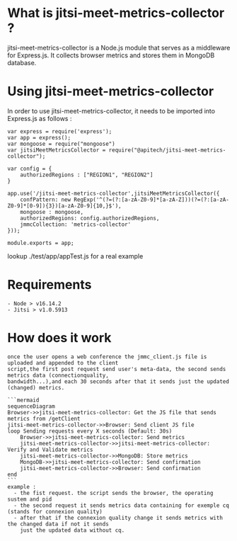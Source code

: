 
# What is jitsi-meet-metrics-collector ?
jitsi-meet-metrics-collector is a Node.js module that serves as a middleware for Express.js. It collects browser metrics and stores them in MongoDB database.

# Using jitsi-meet-metrics-collector

In order to use jitsi-meet-metrics-collector, it needs to be imported into Express.js as follows : 

    var express = require('express');
    var app = express();
    var mongoose = require("mongoose")
    var jitsiMeetMetricsCollector = require("@apitech/jitsi-meet-metrics-collector");
    
    var config = {
        authorizedRegions : ["REGION1", "REGION2"]
    }
    
    app.use('/jitsi-meet-metrics-collector',jitsiMeetMetricsCollector({
        confPattern: new RegExp('^(?=(?:[a-zA-Z0-9]*[a-zA-Z]))(?=(?:[a-zA-Z0-9]*[0-9]){3})[a-zA-Z0-9]{10,}$'),
        mongoose : mongoose,
        authorizedRegions: config.authorizedRegions,
        jmmcCollection: 'metrics-collector'
    }));
    
    module.exports = app;

lookup ./test/app/appTest.js for a real example

# Requirements

    - Node > v16.14.2
    - Jitsi > v1.0.5913

# How does it work

    once the user opens a web conference the jmmc_client.js file is uploaded and appended to the client 
    script,the first post request send user's meta-data, the second sends metrics data (connectionquality,
    bandwidth...),and each 30 seconds after that it sends just the updated (changed) metrics. 

    ```mermaid
    sequenceDiagram
    Browser->>jitsi-meet-metrics-collector: Get the JS file that sends metrics from /getClient
    jitsi-meet-metrics-collector->>Browser: Send client JS file
    loop Sending requests every X seconds (Default: 30s)
        Browser->>jitsi-meet-metrics-collector: Send metrics
        jitsi-meet-metrics-collector->>jitsi-meet-metrics-collector: Verify and Validate metrics
        jitsi-meet-metrics-collector->>MongoDB: Store metrics
        MongoDB->>jitsi-meet-metrics-collector: Send confirmation
        jitsi-meet-metrics-collector->>Browser: Send confirmation
    end
    ```
    example :
      - the fist request. the script sends the browser, the operating sustem and pid
      - the second request it sends metrics data containing for exemple cq (stands for connexion quality)
      - after that if the connexion quality change it sends metrics with the changed data if not it sends 
        just the updated data without cq.
